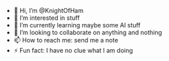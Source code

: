 - 👋 Hi, I’m @KnightOfHam
- 👀 I’m interested in stuff
- 🌱 I’m currently learning maybe some AI stuff
- 💞️ I’m looking to collaborate on anything and nothing
- 📫 How to reach me: send me a note
- ⚡ Fun fact: I have no clue what I am doing

<!---
KnightOfHam/KnightOfHam is a ✨ special ✨ repository because its `README.md` (this file) appears on your GitHub profile.
You can click the Preview link to take a look at your changes.
--->
